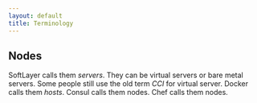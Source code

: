 ```yaml
---
layout: default
title: Terminology
---
```

## Nodes

SoftLayer calls them *servers*.  They can be virtual servers or bare metal servers.  Some people still use the old term *CCI* for virtual server.
Docker calls them *hosts*.
Consul calls them nodes.
Chef calls them nodes.

